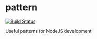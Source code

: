 # pattern

[![Build Status](https://travis-ci.org/GillesRasigade/pattern.svg?branch=master)](https://travis-ci.org/GillesRasigade/pattern)

Useful patterns for NodeJS development
